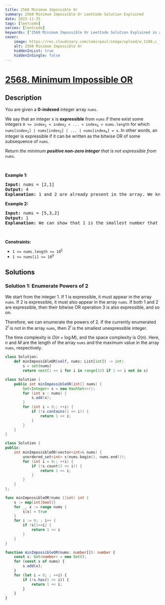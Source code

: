 ```yaml
---
title: 2568 Minimum Impossible Or
summary: 2568 Minimum Impossible Or LeetCode Solution Explained
date: 2022-11-25
tags: [leetcode]
series: [leetcode]
keywords: ["2568 Minimum Impossible Or LeetCode Solution Explained in all languages", "2568 Minimum Impossible Or", "LeetCode", "leetcode solution in Python3 C++ Java Go PHP Ruby Swift TypeScript Rust C# JavaScript C", "GeeksforGeeks", "InterviewBit", "Coding Ninjas", "HackerRank", "HackerEarth", "CodeChef", "TopCoder", "AlgoExpert", "freeCodeCamp", "Codeforces", "GitHub", "AtCoder", "Samir Paul"]
cover:
    image: https://res.cloudinary.com/samirpaul/image/upload/w_1100,c_fit,co_rgb:FFFFFF,l_text:Arial_75_bold:2568 Minimum Impossible Or - Solution Explained/problem-solving.webp
    alt: 2568 Minimum Impossible Or
    hiddenInList: true
    hiddenInSingle: false
---
```



# [2568. Minimum Impossible OR](https://leetcode.com/problems/minimum-impossible-or)


## Description

<p>You are given a <strong>0-indexed</strong>&nbsp;integer array <code>nums</code>.</p>

<p>We say that an integer x is <strong>expressible</strong> from <code>nums</code> if there exist some integers <code>0 &lt;= index<sub>1</sub> &lt; index<sub>2</sub> &lt; ... &lt; index<sub>k</sub> &lt; nums.length</code> for which <code>nums[index<sub>1</sub>] | nums[index<sub>2</sub>] | ... | nums[index<sub>k</sub>] = x</code>. In other words, an integer is expressible if it can be written as the bitwise OR of some subsequence of <code>nums</code>.</p>

<p>Return <em>the minimum <strong>positive non-zero integer</strong>&nbsp;that is not </em><em>expressible from </em><code>nums</code>.</p>

<p>&nbsp;</p>
<p><strong class="example">Example 1:</strong></p>

<pre>
<strong>Input:</strong> nums = [2,1]
<strong>Output:</strong> 4
<strong>Explanation:</strong> 1 and 2 are already present in the array. We know that 3 is expressible, since nums[0] | nums[1] = 2 | 1 = 3. Since 4 is not expressible, we return 4.
</pre>

<p><strong class="example">Example 2:</strong></p>

<pre>
<strong>Input:</strong> nums = [5,3,2]
<strong>Output:</strong> 1
<strong>Explanation:</strong> We can show that 1 is the smallest number that is not expressible.
</pre>

<p>&nbsp;</p>
<p><strong>Constraints:</strong></p>

<ul>
	<li><code>1 &lt;= nums.length &lt;= 10<sup>5</sup></code></li>
	<li><code>1 &lt;= nums[i] &lt;= 10<sup>9</sup></code></li>
</ul>

## Solutions

### Solution 1: Enumerate Powers of 2

We start from the integer $1$. If $1$ is expressible, it must appear in the array `nums`. If $2$ is expressible, it must also appear in the array `nums`. If both $1$ and $2$ are expressible, then their bitwise OR operation $3$ is also expressible, and so on.

Therefore, we can enumerate the powers of $2$. If the currently enumerated $2^i$ is not in the array `nums`, then $2^i$ is the smallest unexpressible integer.

The time complexity is $O(n + \log M)$, and the space complexity is $O(n)$. Here, $n$ and $M$ are the length of the array `nums` and the maximum value in the array `nums`, respectively.

<!-- tabs:start -->

```python
class Solution:
    def minImpossibleOR(self, nums: List[int]) -> int:
        s = set(nums)
        return next(1 << i for i in range(32) if 1 << i not in s)
```

```java
class Solution {
    public int minImpossibleOR(int[] nums) {
        Set<Integer> s = new HashSet<>();
        for (int x : nums) {
            s.add(x);
        }
        for (int i = 0;; ++i) {
            if (!s.contains(1 << i)) {
                return 1 << i;
            }
        }
    }
}
```

```cpp
class Solution {
public:
    int minImpossibleOR(vector<int>& nums) {
        unordered_set<int> s(nums.begin(), nums.end());
        for (int i = 0;; ++i) {
            if (!s.count(1 << i)) {
                return 1 << i;
            }
        }
    }
};
```

```go
func minImpossibleOR(nums []int) int {
	s := map[int]bool{}
	for _, x := range nums {
		s[x] = true
	}
	for i := 0; ; i++ {
		if !s[1<<i] {
			return 1 << i
		}
	}
}
```

```ts
function minImpossibleOR(nums: number[]): number {
    const s: Set<number> = new Set();
    for (const x of nums) {
        s.add(x);
    }
    for (let i = 0; ; ++i) {
        if (!s.has(1 << i)) {
            return 1 << i;
        }
    }
}
```

<!-- tabs:end -->

<!-- end -->
